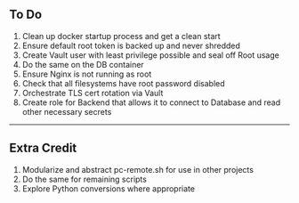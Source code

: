 To Do
---

1. Clean up docker startup process and get a clean start
2. Ensure default root token is backed up and never shredded
3. Create Vault user with least privilege possible and seal off Root usage
4. Do the same on the DB container
5. Ensure Nginx is not running as root
6. Check that all filesystems have root password disabled
7. Orchestrate TLS cert rotation via Vault
8. Create role for Backend that allows it to connect to Database and read other necessary secrets


---

## Extra Credit

1. Modularize and abstract pc-remote.sh for use in other projects
2. Do the same for remaining scripts
3. Explore Python conversions where appropriate